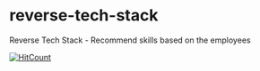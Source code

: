 # reverse-tech-stack
Reverse Tech Stack - Recommend skills based on the employees


[![HitCount](http://hits.dwyl.io/teamtact/https://github.com/teamtact/reverse-tech-stack.svg)](http://hits.dwyl.io/teamtact/https://github.com/teamtact/reverse-tech-stack)
